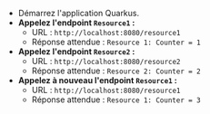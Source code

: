 - Démarrez l'application Quarkus.
- **Appelez l'endpoint `Resource1` :**
  - URL : `http://localhost:8080/resource1`
  - Réponse attendue : `Resource 1: Counter = 1`
- **Appelez l'endpoint `Resource2` :**
  - URL : `http://localhost:8080/resource2`
  - Réponse attendue : `Resource 2: Counter = 2`
- **Appelez à nouveau l'endpoint `Resource1` :**
  - URL : `http://localhost:8080/resource1`
  - Réponse attendue : `Resource 1: Counter = 3`
